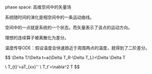 phase space: 高维空间中的矢量场

系统随时间的演化是相空间中的一条运动曲线。

空间中的一点就是系统的一个状态。而矢量表示了该点的运动方向。

理想的连续算子被离散化为差分。

温度传导ODE：假设温度会快速趋近于周围两点的温度，就得到了二阶差分。

$$
\Delta T/\Delta t=a(\Delta T_R-\Delta T_L)=\Delta \Delta T

\\
T_{t}'=aT_{xx}''
\\
T_t'=\nabla^2 T
$$